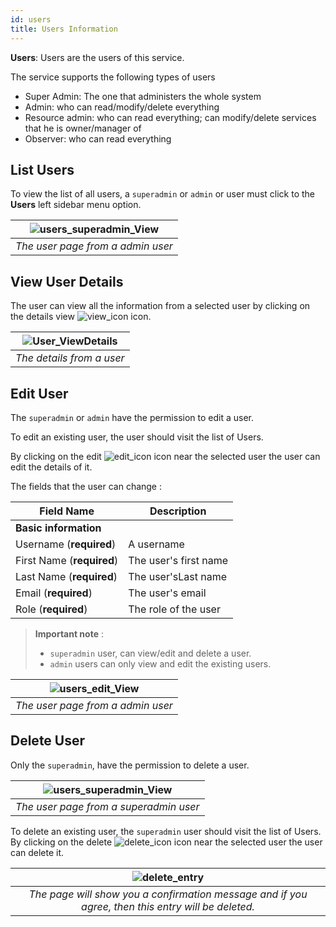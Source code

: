 ```yaml
---
id: users
title: Users Information
---
```


**Users**: Users are the users of this service. 

The service supports the following types of users 

 - Super Admin: The one that administers the whole system
 - Admin: who can read/modify/delete everything
 - Resource admin: who can read everything; can modify/delete services that he is owner/manager of
 - Observer: who can read everything

## List Users
To view the list of all users, a `superadmin` or `admin` or user must click to the **Users** left sidebar menu option.

| ![users_superadmin_View](assets/users_list_admin.png) |
|:--------------------------------------:|
| *The user page from a admin user* |


## View User Details
The user can view all the information from a selected user by clicking on the details view ![view_icon](assets/icons_details.png) icon.

| ![User_ViewDetails](assets/users_details.png) |
|:--------------------:|
| *The details from a user* |


## Edit User

The `superadmin` or `admin` have the permission to edit a user.

To edit an existing user, the user should visit the list of Users.

By clicking on the edit ![edit_icon](assets/icons_edit.png) icon near the selected user the user can edit the details of it.

The fields that the user can change :

| Field Name                  | Description           |
| --------------------------- | ----------------------|
| **Basic information**       |                       |
| Username (**required**)			|	A username						|
| First Name (**required**)		|	The user's first name	|
| Last Name (**required**)		|	The user'sLast name		|
| Email (**required**)				|	The user's email 			|
| Role (**required**)					|	The role of the user  |


> **Important note** :
> * `superadmin` user, can view/edit and delete a user.
> * `admin` users can only view and edit the existing users.


| ![users_edit_View](assets/users_edit_admin.png) |
|:--------------------------------------:|
| *The user page from a admin user* |


## Delete User

Only the `superadmin`, have the permission to delete a user.

| ![users_superadmin_View](assets/users_list_superadmin.png) |
|:--------------------------------------:|
| *The user page from a superadmin user* |

To delete an existing user, the `superadmin` user should visit the list of Users. By clicking on the delete ![delete_icon](assets/icons_delete.png) icon near the selected user the user can delete it.

| ![delete_entry](assets/icons_confirm_delete.png) |
|:--------------------------:|
| *The page will show you a confirmation message and if you agree, then this entry will be deleted.* |
